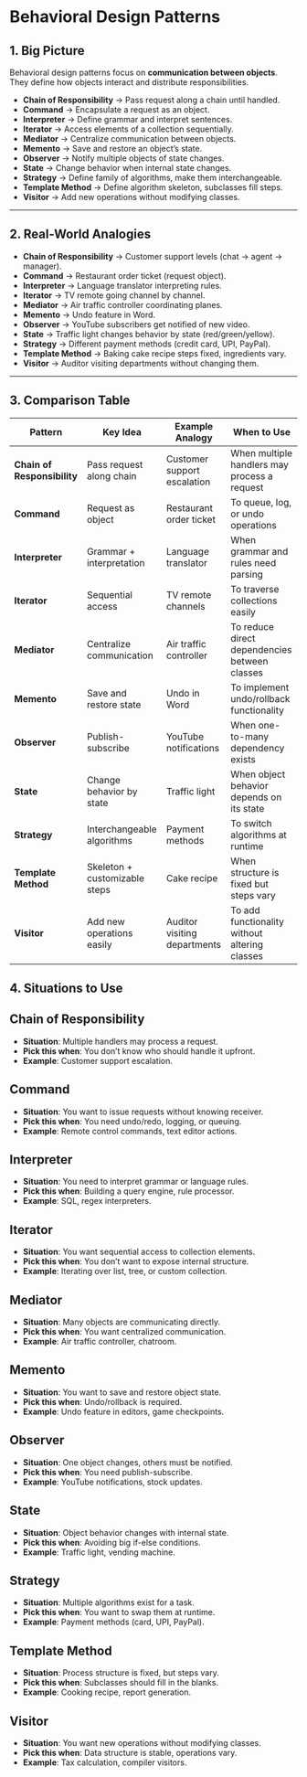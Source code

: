 
# Behavioral Design Patterns

## 1. Big Picture  
Behavioral design patterns focus on **communication between objects**.  
They define how objects interact and distribute responsibilities.  

- **Chain of Responsibility** → Pass request along a chain until handled.  
- **Command** → Encapsulate a request as an object.  
- **Interpreter** → Define grammar and interpret sentences.  
- **Iterator** → Access elements of a collection sequentially.  
- **Mediator** → Centralize communication between objects.  
- **Memento** → Save and restore an object’s state.  
- **Observer** → Notify multiple objects of state changes.  
- **State** → Change behavior when internal state changes.  
- **Strategy** → Define family of algorithms, make them interchangeable.  
- **Template Method** → Define algorithm skeleton, subclasses fill steps.  
- **Visitor** → Add new operations without modifying classes.  

---

## 2. Real-World Analogies  

- **Chain of Responsibility** → Customer support levels (chat → agent → manager).  
- **Command** → Restaurant order ticket (request object).  
- **Interpreter** → Language translator interpreting rules.  
- **Iterator** → TV remote going channel by channel.  
- **Mediator** → Air traffic controller coordinating planes.  
- **Memento** → Undo feature in Word.  
- **Observer** → YouTube subscribers get notified of new video.  
- **State** → Traffic light changes behavior by state (red/green/yellow).  
- **Strategy** → Different payment methods (credit card, UPI, PayPal).  
- **Template Method** → Baking cake recipe steps fixed, ingredients vary.  
- **Visitor** → Auditor visiting departments without changing them.  

---

## 3. Comparison Table  

| Pattern                 | Key Idea                          | Example Analogy                | When to Use                                        |  
|-------------------------|-----------------------------------|--------------------------------|----------------------------------------------------|  
| **Chain of Responsibility** | Pass request along chain       | Customer support escalation    | When multiple handlers may process a request       |  
| **Command**             | Request as object                 | Restaurant order ticket        | To queue, log, or undo operations                  |  
| **Interpreter**         | Grammar + interpretation          | Language translator            | When grammar and rules need parsing                |  
| **Iterator**            | Sequential access                 | TV remote channels             | To traverse collections easily                     |  
| **Mediator**            | Centralize communication          | Air traffic controller         | To reduce direct dependencies between classes      |  
| **Memento**             | Save and restore state            | Undo in Word                   | To implement undo/rollback functionality           |  
| **Observer**            | Publish-subscribe                 | YouTube notifications          | When one-to-many dependency exists                 |  
| **State**               | Change behavior by state          | Traffic light                  | When object behavior depends on its state          |  
| **Strategy**            | Interchangeable algorithms        | Payment methods                | To switch algorithms at runtime                    |  
| **Template Method**     | Skeleton + customizable steps     | Cake recipe                    | When structure is fixed but steps vary             |  
| **Visitor**             | Add new operations easily         | Auditor visiting departments   | To add functionality without altering classes      |  


## 4. Situations to Use

## Chain of Responsibility
- **Situation**: Multiple handlers may process a request.  
- **Pick this when**: You don’t know who should handle it upfront.  
- **Example**: Customer support escalation.  

## Command
- **Situation**: You want to issue requests without knowing receiver.  
- **Pick this when**: You need undo/redo, logging, or queuing.  
- **Example**: Remote control commands, text editor actions.  

## Interpreter
- **Situation**: You need to interpret grammar or language rules.  
- **Pick this when**: Building a query engine, rule processor.  
- **Example**: SQL, regex interpreters.  

## Iterator
- **Situation**: You want sequential access to collection elements.  
- **Pick this when**: You don’t want to expose internal structure.  
- **Example**: Iterating over list, tree, or custom collection.  

## Mediator
- **Situation**: Many objects are communicating directly.  
- **Pick this when**: You want centralized communication.  
- **Example**: Air traffic controller, chatroom.  

## Memento
- **Situation**: You want to save and restore object state.  
- **Pick this when**: Undo/rollback is required.  
- **Example**: Undo feature in editors, game checkpoints.  

## Observer
- **Situation**: One object changes, others must be notified.  
- **Pick this when**: You need publish-subscribe.  
- **Example**: YouTube notifications, stock updates.  

## State
- **Situation**: Object behavior changes with internal state.  
- **Pick this when**: Avoiding big if-else conditions.  
- **Example**: Traffic light, vending machine.  

## Strategy
- **Situation**: Multiple algorithms exist for a task.  
- **Pick this when**: You want to swap them at runtime.  
- **Example**: Payment methods (card, UPI, PayPal).  

## Template Method
- **Situation**: Process structure is fixed, but steps vary.  
- **Pick this when**: Subclasses should fill in the blanks.  
- **Example**: Cooking recipe, report generation.  

## Visitor
- **Situation**: You want new operations without modifying classes.  
- **Pick this when**: Data structure is stable, operations vary.  
- **Example**: Tax calculation, compiler visitors.  
